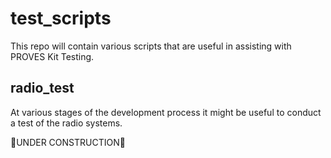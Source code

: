 # test_scripts
This repo will contain various scripts that are useful in assisting with PROVES Kit Testing. 

## radio_test
At various stages of the development process it might be useful to conduct a test of the radio systems.

🚧UNDER CONSTRUCTION🚧

